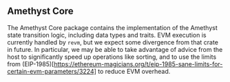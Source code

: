 ## Amethyst Core

The Amethyst Core package contains the implementation of the Amethyst state transition logic, including data types and traits.
EVM execution is currently handled by `revm`, but we expect some divergence from that crate in future. In particular, we may be able to
take advantage of advice from the host to significantly speed up operations like sorting, and to use the limits from
(EIP-1985)[https://ethereum-magicians.org/t/eip-1985-sane-limits-for-certain-evm-parameters/3224] to reduce EVM overhead.
